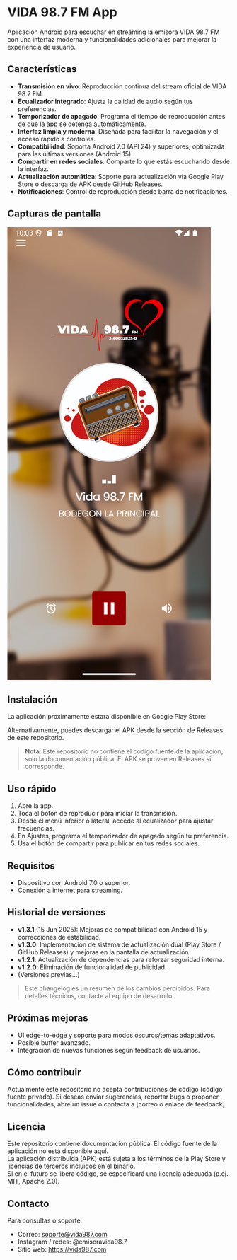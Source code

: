 # VIDA 98.7 FM App

Aplicación Android para escuchar en streaming la emisora VIDA 98.7 FM con una interfaz moderna y funcionalidades adicionales para mejorar la experiencia de usuario.

## Características

- **Transmisión en vivo**: Reproducción continua del stream oficial de VIDA 98.7 FM.
- **Ecualizador integrado**: Ajusta la calidad de audio según tus preferencias.
- **Temporizador de apagado**: Programa el tiempo de reproducción antes de que la app se detenga automáticamente.
- **Interfaz limpia y moderna**: Diseñada para facilitar la navegación y el acceso rápido a controles.
- **Compatibilidad**: Soporta Android 7.0 (API 24) y superiores; optimizada para las últimas versiones (Android 15).
- **Compartir en redes sociales**: Comparte lo que estás escuchando desde la interfaz.
- **Actualización automática**: Soporte para actualización vía Google Play Store o descarga de APK desde GitHub Releases.
- **Notificaciones**: Control de reproducción desde barra de notificaciones.

## Capturas de pantalla

![Pantalla principal](src/assets/screenshots/main.png)

## Instalación

La aplicación proximamente estara disponible en Google Play Store:

Alternativamente, puedes descargar el APK desde la sección de Releases de este repositorio.

> **Nota**: Este repositorio no contiene el código fuente de la aplicación; solo la documentación pública. El APK se provee en Releases si corresponde.

## Uso rápido

1. Abre la app.
2. Toca el botón de reproducir para iniciar la transmisión.
3. Desde el menú inferior o lateral, accede al ecualizador para ajustar frecuencias.
4. En Ajustes, programa el temporizador de apagado según tu preferencia.
5. Usa el botón de compartir para publicar en tus redes sociales.

## Requisitos

- Dispositivo con Android 7.0 o superior.
- Conexión a internet para streaming.

## Historial de versiones

- **v1.3.1** (15 Jun 2025): Mejoras de compatibilidad con Android 15 y correcciones de estabilidad.
- **v1.3.0**: Implementación de sistema de actualización dual (Play Store / GitHub Releases) y mejoras en la pantalla de actualización.
- **v1.2.1**: Actualización de dependencias para reforzar seguridad interna.
- **v1.2.0**: Eliminación de funcionalidad de publicidad.
- (Versiones previas…)  

> Este changelog es un resumen de los cambios percibidos. Para detalles técnicos, contacte al equipo de desarrollo.

## Próximas mejoras

- UI edge-to-edge y soporte para modos oscuros/temas adaptativos.
- Posible buffer avanzado.
- Integración de nuevas funciones según feedback de usuarios.

## Cómo contribuir

Actualmente este repositorio no acepta contribuciones de código (código fuente privado). Si deseas enviar sugerencias, reportar bugs o proponer funcionalidades, abre un issue o contacta a [correo o enlace de feedback].

## Licencia

Este repositorio contiene documentación pública. El código fuente de la aplicación no está disponible aquí.  
La aplicación distribuida (APK) está sujeta a los términos de la Play Store y licencias de terceros incluidos en el binario.  
Si en el futuro se libera código, se especificará una licencia adecuada (p.ej. MIT, Apache 2.0).

## Contacto

Para consultas o soporte:
- Correo: soporte@vida987.com
- Instagram / redes: @emisoravida98.7
- Sitio web: https://vida987.com

